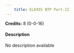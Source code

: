 ```yaml
---
    title: ELD455 BTP Part-II
---
```

**Credits:** 8 (0-0-16)



#### Description 
No description available